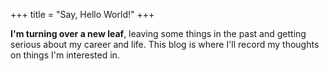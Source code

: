 +++
title = "Say, Hello World!"
+++

**I'm turning over a new leaf**, leaving some things in the past and getting serious about my career and life. This blog is where I'll record my thoughts on things I'm interested in.
